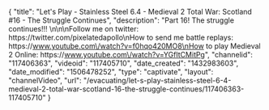 {
    "title": "Let's Play - Stainless Steel 6.4 - Medieval 2 Total War: Scotland #16 - The Struggle Continues",
    "description": "Part 16!  The struggle continues!!! \n\n\nFollow me on twitter: https:\/\/twitter.com\/pixelatedapollo\nHow to send me battle replays: https:\/\/www.youtube.com\/watch?v=f0hqo420MO8\nHow to play Medieval 2 Online: https:\/\/www.youtube.com\/watch?v=YGfItCMitPg",
    "channelid": "117406363",
    "videoid": "117405710",
    "date_created": "1432983603",
    "date_modified": "1506478252",
    "type": "captivate",
    "layout": "channelVideo",
    "url": "\/evacuating\/let-s-play-stainless-steel-6-4-medieval-2-total-war-scotland-16-the-struggle-continues\/117406363-117405710"
}